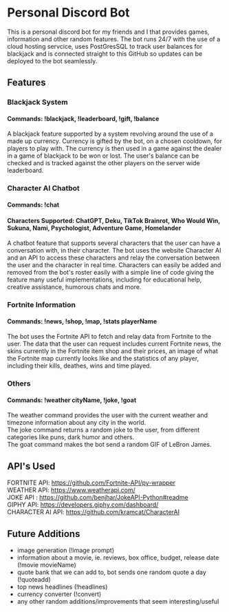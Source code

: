 # Personal Discord Bot
This is a personal discord bot for my friends and I that provides games, information and other random features. The bot runs 24/7 with the use of a cloud hosting servcice, uses PostGresSQL to track user balances for blackjack and is connected straight to this GitHub so updates can be deployed to the bot seamlessly.

## Features
### Blackjack System
#### Commands: !blackjack, !leaderboard, !gift, !balance
A blackjack feature supported by a system revolving around the use of a made up currency. Currency is gifted by the bot, on a chosen cooldown, for players to play with. The currency is then used in a game against the dealer in a game of blackjack to be won or lost. The user's balance can be checked and is tracked against the other players on the server wide leaderboard.

### Character AI Chatbot
#### Commands: !chat
#### Characters Supported: ChatGPT, Deku, TikTok Brainrot, Who Would Win, Sukuna, Nami, Psychologist, Adventure Game, Homelander
A chatbot feature that supports several characters that the user can have a conversation with, in their character. The bot uses the website Character AI and an API to access these characters and relay the conversation between the user and the character in real time. Characters can easily be added and removed from the bot's roster easily with a simple line of code giving the feature many useful implementations, including for educational help, creative assistance, humorous chats and more.

### Fortnite Information
#### Commands: !news, !shop, !map, !stats playerName
The bot uses the Fortnite API to fetch and relay data from Fortnite to the user. The data that the user can request includes current Fortnite news, the skins currently in the Fortnite item shop and their prices, an image of what the Fortnite map currently looks like and the statistics of any player, including their kills, deathes, wins and time played.

### Others
#### Commands: !weather cityName, !joke, !goat
The weather command provides the user with the current weather and timezone information about any city in the world.  
The joke command returns a random joke to the user, from different categories like puns, dark humor and others.  
The goat command makes the bot send a random GIF of LeBron James.  

## API's Used
FORTNITE API: https://github.com/Fortnite-API/py-wrapper  
WEATHER API: https://www.weatherapi.com/  
JOKE API : https://github.com/benjhar/JokeAPI-Python#readme  
GIPHY API: https://developers.giphy.com/dashboard/  
CHARACTER AI API: https://github.com/kramcat/CharacterAI  

## Future Additions
- image generation (!image prompt)
- information about a movie, ie. reviews, box office, budget, release date (!movie movieName)
- quote bank that we can add to, bot sends one random quote a day (!quoteadd)
- top news headlines (!headlines)
- currency converter (!convert)
- any other random additions/improvements that seem interesting/useful


